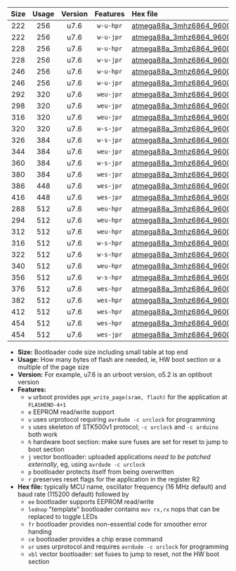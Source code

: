 |Size|Usage|Version|Features|Hex file|
|:-:|:-:|:-:|:-:|:--|
|222|256|u7.6|`w-u-hpr`|[atmega88a_3mhz6864_9600bps_ur.hex](https://raw.githubusercontent.com/stefanrueger/urboot/main/bootloaders/atmega88a/fcpu_3mhz6864/9600_bps/atmega88a_3mhz6864_9600bps_ur.hex)|
|222|256|u7.6|`w-u-jpr`|[atmega88a_3mhz6864_9600bps_ur_vbl.hex](https://raw.githubusercontent.com/stefanrueger/urboot/main/bootloaders/atmega88a/fcpu_3mhz6864/9600_bps/atmega88a_3mhz6864_9600bps_ur_vbl.hex)|
|228|256|u7.6|`w-u-hpr`|[atmega88a_3mhz6864_9600bps_lednop_ur.hex](https://raw.githubusercontent.com/stefanrueger/urboot/main/bootloaders/atmega88a/fcpu_3mhz6864/9600_bps/atmega88a_3mhz6864_9600bps_lednop_ur.hex)|
|228|256|u7.6|`w-u-jpr`|[atmega88a_3mhz6864_9600bps_lednop_ur_vbl.hex](https://raw.githubusercontent.com/stefanrueger/urboot/main/bootloaders/atmega88a/fcpu_3mhz6864/9600_bps/atmega88a_3mhz6864_9600bps_lednop_ur_vbl.hex)|
|246|256|u7.6|`w-u-hpr`|[atmega88a_3mhz6864_9600bps_lednop_fr_ur.hex](https://raw.githubusercontent.com/stefanrueger/urboot/main/bootloaders/atmega88a/fcpu_3mhz6864/9600_bps/atmega88a_3mhz6864_9600bps_lednop_fr_ur.hex)|
|246|256|u7.6|`w-u-jpr`|[atmega88a_3mhz6864_9600bps_lednop_fr_ur_vbl.hex](https://raw.githubusercontent.com/stefanrueger/urboot/main/bootloaders/atmega88a/fcpu_3mhz6864/9600_bps/atmega88a_3mhz6864_9600bps_lednop_fr_ur_vbl.hex)|
|292|320|u7.6|`weu-jpr`|[atmega88a_3mhz6864_9600bps_ee_ur_vbl.hex](https://raw.githubusercontent.com/stefanrueger/urboot/main/bootloaders/atmega88a/fcpu_3mhz6864/9600_bps/atmega88a_3mhz6864_9600bps_ee_ur_vbl.hex)|
|298|320|u7.6|`weu-jpr`|[atmega88a_3mhz6864_9600bps_ee_lednop_ur_vbl.hex](https://raw.githubusercontent.com/stefanrueger/urboot/main/bootloaders/atmega88a/fcpu_3mhz6864/9600_bps/atmega88a_3mhz6864_9600bps_ee_lednop_ur_vbl.hex)|
|316|320|u7.6|`weu-jpr`|[atmega88a_3mhz6864_9600bps_ee_lednop_fr_ur_vbl.hex](https://raw.githubusercontent.com/stefanrueger/urboot/main/bootloaders/atmega88a/fcpu_3mhz6864/9600_bps/atmega88a_3mhz6864_9600bps_ee_lednop_fr_ur_vbl.hex)|
|320|320|u7.6|`w-s-jpr`|[atmega88a_3mhz6864_9600bps_vbl.hex](https://raw.githubusercontent.com/stefanrueger/urboot/main/bootloaders/atmega88a/fcpu_3mhz6864/9600_bps/atmega88a_3mhz6864_9600bps_vbl.hex)|
|326|384|u7.6|`w-s-jpr`|[atmega88a_3mhz6864_9600bps_lednop_vbl.hex](https://raw.githubusercontent.com/stefanrueger/urboot/main/bootloaders/atmega88a/fcpu_3mhz6864/9600_bps/atmega88a_3mhz6864_9600bps_lednop_vbl.hex)|
|344|384|u7.6|`weu-jpr`|[atmega88a_3mhz6864_9600bps_ee_lednop_fr_ce_ur_vbl.hex](https://raw.githubusercontent.com/stefanrueger/urboot/main/bootloaders/atmega88a/fcpu_3mhz6864/9600_bps/atmega88a_3mhz6864_9600bps_ee_lednop_fr_ce_ur_vbl.hex)|
|360|384|u7.6|`w-s-jpr`|[atmega88a_3mhz6864_9600bps_lednop_fr_vbl.hex](https://raw.githubusercontent.com/stefanrueger/urboot/main/bootloaders/atmega88a/fcpu_3mhz6864/9600_bps/atmega88a_3mhz6864_9600bps_lednop_fr_vbl.hex)|
|380|384|u7.6|`wes-jpr`|[atmega88a_3mhz6864_9600bps_ee_vbl.hex](https://raw.githubusercontent.com/stefanrueger/urboot/main/bootloaders/atmega88a/fcpu_3mhz6864/9600_bps/atmega88a_3mhz6864_9600bps_ee_vbl.hex)|
|386|448|u7.6|`wes-jpr`|[atmega88a_3mhz6864_9600bps_ee_lednop_vbl.hex](https://raw.githubusercontent.com/stefanrueger/urboot/main/bootloaders/atmega88a/fcpu_3mhz6864/9600_bps/atmega88a_3mhz6864_9600bps_ee_lednop_vbl.hex)|
|416|448|u7.6|`wes-jpr`|[atmega88a_3mhz6864_9600bps_ee_lednop_fr_vbl.hex](https://raw.githubusercontent.com/stefanrueger/urboot/main/bootloaders/atmega88a/fcpu_3mhz6864/9600_bps/atmega88a_3mhz6864_9600bps_ee_lednop_fr_vbl.hex)|
|288|512|u7.6|`weu-hpr`|[atmega88a_3mhz6864_9600bps_ee_ur.hex](https://raw.githubusercontent.com/stefanrueger/urboot/main/bootloaders/atmega88a/fcpu_3mhz6864/9600_bps/atmega88a_3mhz6864_9600bps_ee_ur.hex)|
|294|512|u7.6|`weu-hpr`|[atmega88a_3mhz6864_9600bps_ee_lednop_ur.hex](https://raw.githubusercontent.com/stefanrueger/urboot/main/bootloaders/atmega88a/fcpu_3mhz6864/9600_bps/atmega88a_3mhz6864_9600bps_ee_lednop_ur.hex)|
|312|512|u7.6|`weu-hpr`|[atmega88a_3mhz6864_9600bps_ee_lednop_fr_ur.hex](https://raw.githubusercontent.com/stefanrueger/urboot/main/bootloaders/atmega88a/fcpu_3mhz6864/9600_bps/atmega88a_3mhz6864_9600bps_ee_lednop_fr_ur.hex)|
|316|512|u7.6|`w-s-hpr`|[atmega88a_3mhz6864_9600bps.hex](https://raw.githubusercontent.com/stefanrueger/urboot/main/bootloaders/atmega88a/fcpu_3mhz6864/9600_bps/atmega88a_3mhz6864_9600bps.hex)|
|322|512|u7.6|`w-s-hpr`|[atmega88a_3mhz6864_9600bps_lednop.hex](https://raw.githubusercontent.com/stefanrueger/urboot/main/bootloaders/atmega88a/fcpu_3mhz6864/9600_bps/atmega88a_3mhz6864_9600bps_lednop.hex)|
|340|512|u7.6|`weu-hpr`|[atmega88a_3mhz6864_9600bps_ee_lednop_fr_ce_ur.hex](https://raw.githubusercontent.com/stefanrueger/urboot/main/bootloaders/atmega88a/fcpu_3mhz6864/9600_bps/atmega88a_3mhz6864_9600bps_ee_lednop_fr_ce_ur.hex)|
|356|512|u7.6|`w-s-hpr`|[atmega88a_3mhz6864_9600bps_lednop_fr.hex](https://raw.githubusercontent.com/stefanrueger/urboot/main/bootloaders/atmega88a/fcpu_3mhz6864/9600_bps/atmega88a_3mhz6864_9600bps_lednop_fr.hex)|
|376|512|u7.6|`wes-hpr`|[atmega88a_3mhz6864_9600bps_ee.hex](https://raw.githubusercontent.com/stefanrueger/urboot/main/bootloaders/atmega88a/fcpu_3mhz6864/9600_bps/atmega88a_3mhz6864_9600bps_ee.hex)|
|382|512|u7.6|`wes-hpr`|[atmega88a_3mhz6864_9600bps_ee_lednop.hex](https://raw.githubusercontent.com/stefanrueger/urboot/main/bootloaders/atmega88a/fcpu_3mhz6864/9600_bps/atmega88a_3mhz6864_9600bps_ee_lednop.hex)|
|412|512|u7.6|`wes-hpr`|[atmega88a_3mhz6864_9600bps_ee_lednop_fr.hex](https://raw.githubusercontent.com/stefanrueger/urboot/main/bootloaders/atmega88a/fcpu_3mhz6864/9600_bps/atmega88a_3mhz6864_9600bps_ee_lednop_fr.hex)|
|454|512|u7.6|`wes-hpr`|[atmega88a_3mhz6864_9600bps_ee_lednop_fr_ce.hex](https://raw.githubusercontent.com/stefanrueger/urboot/main/bootloaders/atmega88a/fcpu_3mhz6864/9600_bps/atmega88a_3mhz6864_9600bps_ee_lednop_fr_ce.hex)|
|454|512|u7.6|`wes-jpr`|[atmega88a_3mhz6864_9600bps_ee_lednop_fr_ce_vbl.hex](https://raw.githubusercontent.com/stefanrueger/urboot/main/bootloaders/atmega88a/fcpu_3mhz6864/9600_bps/atmega88a_3mhz6864_9600bps_ee_lednop_fr_ce_vbl.hex)|

- **Size:** Bootloader code size including small table at top end
- **Usage:** How many bytes of flash are needed, ie, HW boot section or a multiple of the page size
- **Version:** For example, u7.6 is an urboot version, o5.2 is an optiboot version
- **Features:**
  + `w` urboot provides `pgm_write_page(sram, flash)` for the application at `FLASHEND-4+1`
  + `e` EEPROM read/write support
  + `u` uses urprotocol requiring `avrdude -c urclock` for programming
  + `s` uses skeleton of STK500v1 protocol; `-c urclock` and `-c arduino` both work
  + `h` hardware boot section: make sure fuses are set for reset to jump to boot section
  + `j` vector bootloader: uploaded applications *need to be patched externally*, eg, using `avrdude -c urclock`
  + `p` bootloader protects itself from being overwritten
  + `r` preserves reset flags for the application in the register R2
- **Hex file:** typically MCU name, oscillator frequency (16 MHz default) and baud rate (115200 default) followed by
  + `ee` bootloader supports EEPROM read/write
  + `lednop` "template" bootloader contains `mov rx,rx` nops that can be replaced to toggle LEDs
  + `fr` bootloader provides non-essential code for smoother error handing
  + `ce` bootloader provides a chip erase command
  + `ur` uses urprotocol and requires `avrdude -c urclock` for programming
  + `vbl` vector bootloader: set fuses to jump to reset, not the HW boot section
